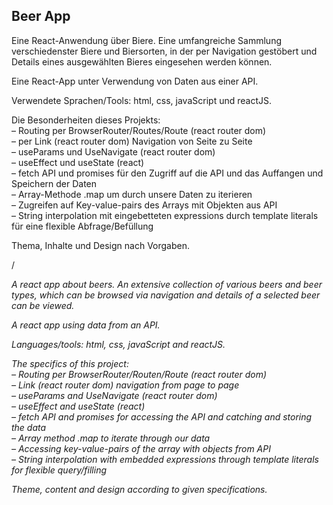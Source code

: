 ## Beer App

Eine React-Anwendung über Biere. Eine umfangreiche Sammlung verschiedenster Biere und Biersorten, in der per Navigation gestöbert und Details eines ausgewählten Bieres eingesehen werden können.

Eine React-App unter Verwendung von Daten aus einer API.

Verwendete Sprachen/Tools: html, css, javaScript und reactJS.

Die Besonderheiten dieses Projekts:  
– Routing per BrowserRouter/Routes/Route (react router dom)  
– per Link (react router dom) Navigation von Seite zu Seite  
– useParams und UseNavigate (react router dom)  
– useEffect und useState (react)  
– fetch API und promises für den Zugriff auf die API und das Auffangen und Speichern der Daten  
– Array-Methode .map um durch unsere Daten zu iterieren  
– Zugreifen auf Key-value-pairs des Arrays mit Objekten aus API  
– String interpolation mit eingebetteten expressions durch template literals für eine flexible Abfrage/Befüllung

Thema, Inhalte und Design nach Vorgaben.

/

*A react app about beers. An extensive collection of various beers and beer types, which can be browsed via navigation and details of a selected beer can be viewed.*

*A react app using data from an API.*

*Languages/tools: html, css, javaScript and reactJS.*

*The specifics of this project:  
– Routing per BrowserRouter/Routen/Route (react router dom)  
– Link (react router dom) navigation from page to page  
– useParams and UseNavigate (react router dom)  
– useEffect and useState (react)  
– fetch API and promises for accessing the API and catching and storing the data  
– Array method .map to iterate through our data  
– Accessing key-value-pairs of the array with objects from API  
– String interpolation with embedded expressions through template literals for flexible query/filling*

*Theme, content and design according to given specifications.*
